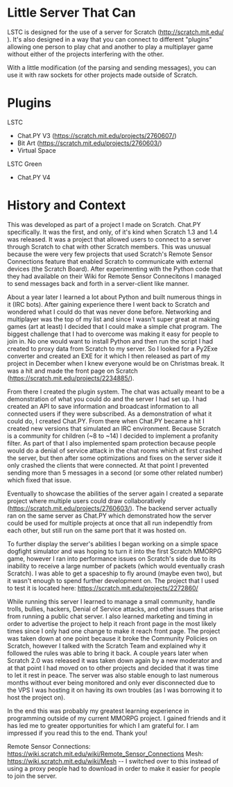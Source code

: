 # Little Server That Can
LSTC is designed for the use of a server for Scratch (http://scratch.mit.edu/ ). It's also designed in a way that you can
connect to different "plugins" allowing one person to play chat and another to play a multiplayer game without either of the
projects interfering with the other.

With a little modification (of the parsing and sending messages), you can use it with raw sockets for other projects made
outside of Scratch.

# Plugins
LSTC
- Chat.PY V3 (https://scratch.mit.edu/projects/2760607/)
- Bit Art (https://scratch.mit.edu/projects/2760603/)
- Virtual Space

LSTC Green
- Chat.PY V4

# History and Context
This was developed as part of a project I made on Scratch. Chat.PY specifically. It was the first, and only, of it's kind when
Scratch 1.3 and 1.4 was released. It was a project that allowed users to connect to a server through Scratch to chat with
other Scratch members. This was unusual because the were very few projects that used Scratch's Remote Sensor Connections
feature that enabled Scratch to communicate with external devices (the Scratch Board). After experimenting with the Python
code that they had available on their Wiki for Remote Sensor Connecitons I managed to send messages back and forth in a
server-client like manner.

About a year later I learned a lot about Python and built numerous things in it (IRC bots). After gaining experience there I
went back
to Scratch and wondered what I could do that was never done before. Networking and multiplayer was the top of my list and
since I wasn't super great at making games (art at least) I decided that I could make a simple chat program. The biggest
challenge that I had to overcome was making it easy for people to join in. No one would want to install Python and then run
the script I had created to proxy data from Scratch to my server. So I looked for a Py2Exe converter and created an EXE for it
which I then released as part of my project in December when I knew everyone would be on Christmas break. It was a hit and
made the front page on Scratch (https://scratch.mit.edu/projects/2234885/).

From there I created the plugin system. The chat was actually meant to be a demonstration of what you could do and the server
I had set up. I had created an API to save information and broadcast information to all connected users if they were subscribed.
As a demonstration of what it could do, I created Chat.PY. From there when Chat.PY became a hit I created new versions that
simulated an IRC environment. Because Scratch is a community for children (~8 to ~14) I decided to implement a profanity filter.
As part of that I also implemented spam protection because people would do a denial of service attack in the chat rooms which
at first crashed the server, but then after some optimizations and fixes on the server side it only crashed the clients that
were connected. At that point I prevented sending more than 5 messages in a second (or some other related number) which fixed
that issue.

Eventually to showcase the abilities of the server again I created a separate project where multiple users could draw
collaboratively (https://scratch.mit.edu/projects/2760603/). The backend server actually ran on the same server as Chat.PY which demonstrated how the server could be used
for multiple projects at once that all run independtly from each other, but still run on the same port that it was hosted on.

To further display the server's abilities I began working on a simple space dogfight simulator and was hoping to turn it into the first
Scratch MMORPG game, however I ran into performance issues on Scratch's side due to its inability to receive a large number
of packets (which would eventually crash Scratch). I was able to get a spaceship to fly around (maybe even two), but it
wasn't enough to spend further development on. The project that I used to test it is located here: https://scratch.mit.edu/projects/2272860/

While running this server I learned to manage a small community, handle trolls, bullies, hackers, Denial of Service attacks,
and other issues that arise from running a public chat server. I also learned marketing and timing in order to advertise the project
to help it reach front page in the most likely times since I only had one change to make it reach front page.
The project was taken down at one point because it broke
the Community Policies on Scratch, however I talked with the Scratch Team and explained why it followed the rules was able
to bring it back. A couple years later when Scratch 2.0 was released it was taken down again by a new moderator and at that
point I had moved on to other projects and decided that it was time to let it rest in peace. The server was also stable enough
to last numerous months without ever being monitored and only ever disconnected due to the VPS I was hosting it on having its
own troubles (as I was borrowing it to host the project on).

In the end this was probably my greatest learning experience in programming outside of my current MMORPG project. I gained
friends and it has led me to greater opportunities for which I am grateful for. I am impressed if you read this to the end.
Thank you!

Remote Sensor Connections: https://wiki.scratch.mit.edu/wiki/Remote_Sensor_Connections
Mesh: https://wiki.scratch.mit.edu/wiki/Mesh -- I switched over to this instead of using a proxy people had to download in order to make it easier for people to join the server.

